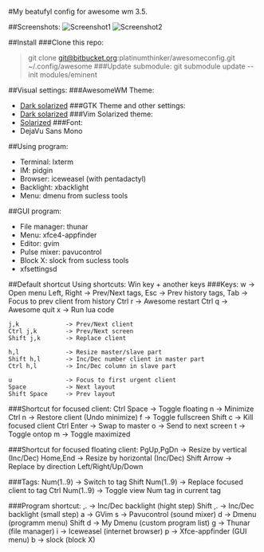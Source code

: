 #My beatufyl config for awesome wm 3.5.

##Screenshots:
![Screenshot1](https://dl.dropboxusercontent.com/u/25179463/screen/For%20README%20in%20git/awesome/1.png)
![Screenshot2](https://dl.dropboxusercontent.com/u/25179463/screen/For%20README%20in%20git/awesome/2.png)

##Install
###Clone this repo:
> git clone git@bitbucket.org:platinumthinker/awesomeconfig.git ~/.config/awesome
###Update submodule:
> git submodule update --init modules/eminent

##Visual settings:
###AwesomeWM Theme:
 * [Dark solarized](https://github.com/cycojesus/awesome-solarized)
###GTK Theme and other settings:
 * [Dark solarized](https://bitbucket.org/platinumthinker/dotfiles)
###Vim Solarized theme:
 * [Solarized](https://github.com/altercation/vim-colors-solarized)
###Font:
 * DejaVu Sans Mono

##Using program:
 * Terminal:        lxterm
 * IM:              pidgin
 * Browser:         iceweasel (with pentadactyl)
 * Backlight:       xbacklight
 * Menu:            dmenu from sucless tools

##GUI program:
* File manager:     thunar
* Menu:             xfce4-appfinder
* Editor:           gvim
* Pulse mixer:      pavucontrol
* Block X:          slock from sucless tools
* xfsettingsd


##Default shortcut
Using shortcuts: Win key + another keys
###Keys:
    w               -> Open menu
    Left, Right     -> Prev/Next tags,
    Esc             -> Prev history tags,
    Tab             -> Focus to prev client from history
    Ctrl r          -> Awesome restart
    Ctrl q          -> Awesome quit
    x               -> Run lua code

    j,k             -> Prev/Next client
    Ctrl j,k        -> Prev/Next screen
    Shift j,k       -> Replace client

    h,l             -> Resize master/slave part
    Shift h,l       -> Inc/Dec number client in master part
    Ctrl h,l        -> Inc/Dec column in slave part

    u               -> Focus to first urgent client
    Space           -> Next layout
    Shift Space     -> Prev layout

###Shortcut for focused client:
    Ctrl Space      -> Toggle floating
    n               -> Minimize
    Ctrl n          -> Restore client (Undo minimize)
    f               -> Toggle fullscreen
    Shift c         -> Kill focused client
    Ctrl Enter      -> Swap to master
    o               -> Send to next screen
    t               -> Toggle ontop
    m               -> Toggle maximized
    
###Shortcut for focused floating client:
    PgUp,PgDn       -> Resize by vertical (Inc/Dec)
    Home,End        -> Resize by horizontal (Inc/Dec)
    Shift Arrow     -> Replace by direction Left/Right/Up/Down

###Tags:
    Num(1..9)       -> Switch to tag
    Shift Num(1..9) -> Replace focused client to tag
    Ctrl Num(1..9)  -> Toggle view Num tag in current tag

###Program shortcut:
    ,.              -> Inc/Dec backlight (hight step)
    Shift ,.        -> Inc/Dec backlight (small step)
    a               -> GVim
    s               -> Pavucontrol (sound mixer)
    d               -> Dmenu (programm menu)
    Shift d         -> My Dmenu (custom program list)
    g               -> Thunar (file manager)
    i               -> Iceweasel (internet browser)
    p               -> Xfce-appfinder (GUI menu)
    b               -> slock (block X)
